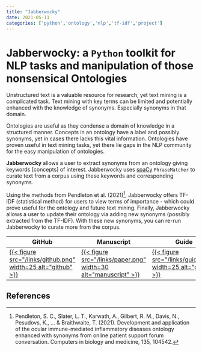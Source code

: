 ```yaml
---
title: "Jabberwocky"
date: 2021-05-11
categories: ['python','ontology','nlp','tf-idf','project']
---
```


# Jabberwocky: a `Python` toolkit for NLP tasks and manipulation of those nonsensical Ontologies

Unstructured text is a valuable resource for research, yet text mining is a complicated task.
Text mining with key terms can be limited and potentially enhanced with the knowledge of synonyms.
Especially synonyms in that domain.

Ontologies are useful as they condense a domain of knowledge in a structured manner.
Concepts in an ontology have a label and possibly synonyms, yet in cases there lacks this vital information.
Ontologies have proven useful in text mining tasks, yet there lie gaps in the NLP community for the easy manipulation of ontologies.

**Jabberwocky** allows a user to extract synonyms from an ontology giving keywords [concepts] of interest. 
Jabberwocky uses [spaCy](https://spacy.io/ "spacy website") `PhraseMatcher` to curate text from a corpus using these keywords and corresponding synonyms.

Using the methods from Pendleton et al. (2021)[^ocimido], Jabberwocky offers TF-IDF (statistical method) for users to view terms of importance - which could prove useful for the ontology and future text mining.
Finally, Jabberwocky allows a user to update their ontology via adding new synonyms (possibly extracted from the TF-IDF).
With these new synonyms, you can re-run Jabberwocky to curate more from the corpus.

| GitHub | Manuscript | Guide | Packaged |
| -------- | ------- | ------- | ------- |
| [{{< figure src="/links/github.png" width=25 alt="github" >}}](https://github.com/sap218/jabberwocky "github") | [{{< figure src="/links/paper.png" width=30 alt="manuscript" >}}](https://joss.theoj.org/papers/10.21105/joss.02168 "manuscript") | [{{< figure src="/links/guide.png" width=25 alt="guide" >}}](https://sap218.github.io/jabberwocky/ "guide") | [{{< figure src="/links/link.png" width=30 alt="zenodo" >}}](https://zenodo.org/records/4747764 "zenodo") |

## References

[^ocimido]: Pendleton, S. C., Slater, L. T., Karwath, A., Gilbert, R. M., Davis, N., Pesudovs, K., ... & Braithwaite, T. (2021). Development and application of the ocular immune-mediated inflammatory diseases ontology enhanced with synonyms from online patient support forum conversation. Computers in biology and medicine, 135, 104542.
